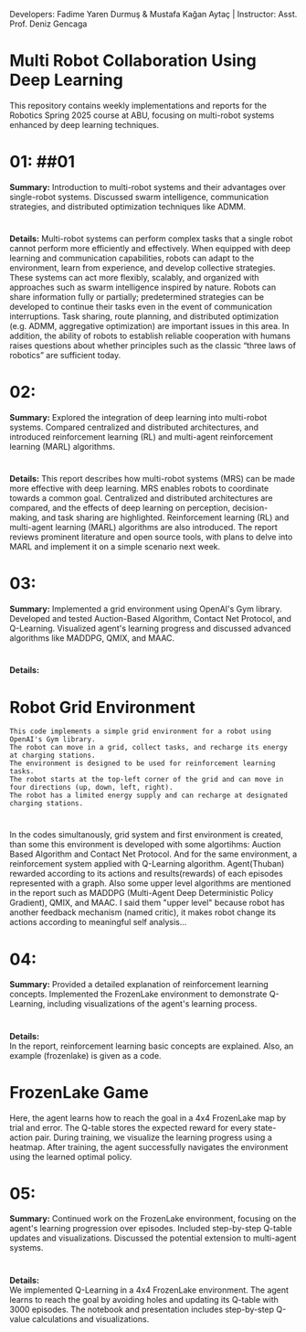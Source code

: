 Developers: Fadime Yaren Durmuş & Mustafa Kağan Aytaç | Instructor: Asst. Prof. Deniz Gencaga

# Multi Robot Collaboration Using Deep Learning
This repository contains weekly implementations and reports for the Robotics Spring 2025 course at ABU, focusing on multi-robot systems enhanced by deep learning techniques.

# 01: ##01
**Summary:**  Introduction to multi-robot systems and their advantages over single-robot systems. Discussed swarm intelligence, communication strategies, and distributed optimization techniques like ADMM.
#
**Details:**   Multi-robot systems can perform complex tasks that a single robot cannot perform more efficiently and effectively. When equipped with deep learning and communication capabilities, robots can adapt to the environment, learn from experience, and develop collective strategies. These systems can act more flexibly, scalably, and organized with approaches such as swarm intelligence inspired by nature. Robots can share information fully or partially; predetermined strategies can be developed to continue their tasks even in the event of communication interruptions. Task sharing, route planning, and distributed optimization (e.g. ADMM, aggregative optimization) are important issues in this area. In addition, the ability of robots to establish reliable cooperation with humans raises questions about whether principles such as the classic “three laws of robotics” are sufficient today.

# 02:
**Summary:**  Explored the integration of deep learning into multi-robot systems. Compared centralized and distributed architectures, and introduced reinforcement learning (RL) and multi-agent reinforcement learning (MARL) algorithms.
#
**Details:**   This report describes how multi-robot systems (MRS) can be made more effective with deep learning. MRS enables robots to coordinate towards a common goal. Centralized and distributed architectures are compared, and the effects of deep learning on perception, decision-making, and task sharing are highlighted. Reinforcement learning (RL) and multi-agent learning (MARL) algorithms are also introduced. The report reviews prominent literature and open source tools, with plans to delve into MARL and implement it on a simple scenario next week.

# 03:
**Summary:**  Implemented a grid environment using OpenAI's Gym library. Developed and tested Auction-Based Algorithm, Contact Net Protocol, and Q-Learning. Visualized agent's learning progress and discussed advanced algorithms like MADDPG, QMIX, and MAAC.
#
**Details:**  
# Robot Grid Environment
    This code implements a simple grid environment for a robot using OpenAI's Gym library.
    The robot can move in a grid, collect tasks, and recharge its energy at charging stations.
    The environment is designed to be used for reinforcement learning tasks.
    The robot starts at the top-left corner of the grid and can move in four directions (up, down, left, right).
    The robot has a limited energy supply and can recharge at designated charging stations.
#
In the codes simultanously, grid system and first environment is created, than some this environment is developed with some algortihms: Auction Based Algorithm and Contact Net Protocol.
And for the same environment, a reinforcement system applied with Q-Learning algorithm. Agent(Thuban) rewarded according to its actions and results(rewards) of each episodes represented with a graph. Also some upper level algorithms are mentioned in the report such as MADDPG (Multi-Agent Deep Deterministic Policy Gradient), QMIX, and MAAC. I said them "upper level" because robot has another feedback mechanism (named critic), it makes robot change its actions according to meaningful self analysis...

# 04:
**Summary:**  Provided a detailed explanation of reinforcement learning concepts. Implemented the FrozenLake environment to demonstrate Q-Learning, including visualizations of the agent's learning process.
#
**Details:**  
In the report, reinforcement learning basic concepts are explained. Also, an example (frozenlake) is given as a code.
# FrozenLake Game
Here, the agent learns how to reach the goal in a 4x4 FrozenLake 
map by trial and error. The Q-table stores the expected reward for every 
state-action pair. During training, we visualize the learning progress using a heatmap. 
After training, the agent successfully navigates the environment using the learned optimal 
policy.

# 05:
**Summary:**  Continued work on the FrozenLake environment, focusing on the agent's learning progression over episodes. Included step-by-step Q-table updates and visualizations. Discussed the potential extension to multi-agent systems.
#
**Details:**  
We implemented Q-Learning in a 4x4 FrozenLake environment. The agent learns to reach the goal by avoiding holes and updating its Q-table with 3000 episodes. The notebook and presentation includes step-by-step Q-value calculations and visualizations. 

